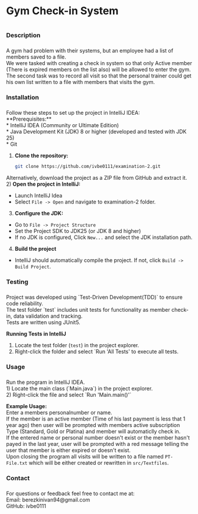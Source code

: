 <h1>Gym Check-in System<h1></h1>

<h3>Description<h3></h3>
A gym had problem with their systems, but an employee had a list of members saved to a file. <br>
We were tasked with creating a check in system so that only Active member (There is expired members on the list also) will be allowed to enter the gym. <br>
The second task was to record all visit so that the personal trainer could get his own list written to a file with members that visits the gym.<br>

<h3>Installation<h3></h3>
Follow these steps to set up the project in IntelliJ IDEA:<br>
**Prerequisites:**<br>
* IntelliJ IDEA (Community or Ultimate Edition)<br>
* Java Development Kit (JDK) 8 or higher (developed and tested with JDK 25)<br>
* Git <br>


1) **Clone the repository:**<br>
   ```bash
   git clone https://github.com/ivbe0111/examination-2.git
   
Alternatively, download the project as a ZIP file from GitHub and extract it.<br>
2) **Open the project in IntelliJ:**<br>
* Launch IntelliJ Idea<br>
* Select `File -> Open` and navigate to examination-2 folder.<br>
3) **Configure the JDK:**<br>
* Go to `File -> Project Structure`<br>
* Set the Project SDK to JDK25 (or JDK 8 and higher)<br>
* If no JDK is configured, Click `New...` and select the JDK installation path.<br>
4) **Build the project**<br>
* IntelliJ should automatically compile the project. If not, click `Build -> Build Project`.<br>

<h3>Testing<h3></h3>
Project was developed using `Test-Driven Development(TDD)` to ensure code reliability.<br>
The test folder `test` includes unit tests for functionality as member check-in, data validation and tracking. <br>
Tests are written using JUnit5.<br>

**Running Tests in IntelliJ**<br>
1) Locate the test folder (`test`) in the project explorer.<br>
2) Right-click the folder and select `Run 'All Tests' to execute all tests.<br>

<h3>Usage<h3></h3>
Run the program in IntelliJ IDEA.<br>
1) Locate the main class (`Main.java`) in the project explorer.<br>
2) Right-click the file and select `Run 'Main.main()'`<br>

**Example Usage:**<br>
Enter a members personalnumber or name. <br>
If the member is an active member (Time of his last payment is less that 1 year ago) then user will be prompted with members active subscription Type (Standard, Gold or Platina) and member will automaticlly check in.<br>
If the entered name or personal number doesn't exist or the member hasn't payed in the last year, user will be prompted with a red message telling the user that member is either expired or doesn't exist.<br>
Upon closing the program all visits will be written to a file named `PT-File.txt` which will be either created or rewritten in `src/Textfiles`.<br>

<h3>Contact<h3></h3>
For questions or feedback feel free to contact me at:<br>
Email: berezkinivan94@gmail.com<br>
GitHub: ivbe0111<br>
